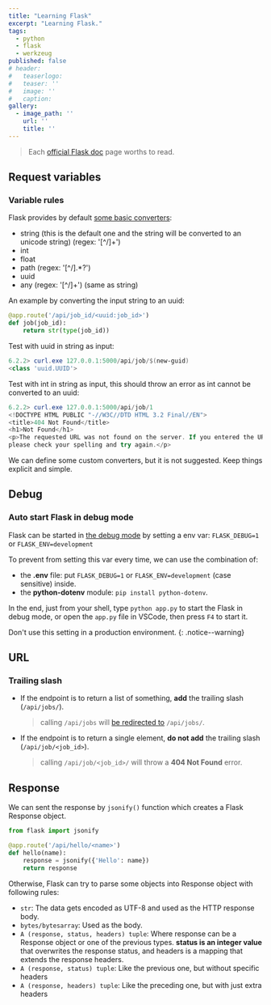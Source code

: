 ```yaml
---
title: "Learning Flask"
excerpt: "Learning Flask."
tags:
  - python
  - flask
  - werkzeug
published: false
# header:
#   teaserlogo:
#   teaser: ''
#   image: ''
#   caption:
gallery:
  - image_path: ''
    url: ''
    title: ''
---
```


> Each [official Flask doc](https://flask.palletsprojects.com/en/master/) page worths to read.

## Request variables

### Variable rules

Flask provides by default [some basic converters](https://flask.palletsprojects.com/en/master/quickstart/#variable-rules):

- string (this is the default one and the string will be converted to an unicode string) (regex: '[^/]+')
- int
- float
- path (regex: '[^/].*?')
- uuid
- any (regex: '[^/]+') (same as string)

An example by converting the input string to an uuid:

```python
@app.route('/api/job_id/<uuid:job_id>')
def job(job_id):
    return str(type(job_id))
```

Test with uuid in string as input:

```powershell
6.2.2> curl.exe 127.0.0.1:5000/api/job/$(new-guid)
<class 'uuid.UUID'>
```

Test with int in string as input, this should throw an error as int cannot be converted to an uuid:

```powershell
6.2.2> curl.exe 127.0.0.1:5000/api/job/1
<!DOCTYPE HTML PUBLIC "-//W3C//DTD HTML 3.2 Final//EN">
<title>404 Not Found</title>
<h1>Not Found</h1>
<p>The requested URL was not found on the server. If you entered the URL manually
please check your spelling and try again.</p>
```

We can define some custom converters, but it is not suggested. Keep things explicit and simple.

## Debug

### Auto start Flask in debug mode

Flask can be started in [the debug mode](https://flask.palletsprojects.com/en/master/quickstart/#debug-mode) by setting a env var: `FLASK_DEBUG=1` or `FLASK_ENV=development`

To prevent from setting this var every time, we can use the combination of:

- the **.env** file: put `FLASK_DEBUG=1` or `FLASK_ENV=development` (case sensitive) inside.
- the **python-dotenv** module: `pip install python-dotenv`.

In the end, just from your shell, type `python app.py` to start the Flask in debug mode, or open the `app.py` file in VSCode, then press `F4` to start it.

Don't use this setting in a production environment.
{: .notice--warning}

## URL

### Trailing slash

- If the endpoint is to return a list of something, **add** the trailing slash (`/api/jobs/`).
  > calling `/api/jobs` will [be redirected to](https://flask.palletsprojects.com/en/master/quickstart/#unique-urls-redirection-behavior) `/api/jobs/`.
- If the endpoint is to return a single element, **do not add** the trailing slash (`/api/job/<job_id>`).
  > calling `/api/job/<job_id>/` will throw a **404 Not Found** error.

## Response

We can sent the response by `jsonify()` function which creates a Flask Response object.

```python
from flask import jsonify

@app.route('/api/hello/<name>')
def hello(name):
    response = jsonify({'Hello': name})
    return response
```

Otherwise, Flask can try to parse some objects into Response object with following rules:

- `str`: The data gets encoded as UTF-8 and used as the HTTP response body.
- `bytes/bytesarray`: Used as the body.
- `A (response, status, headers) tuple`: Where response can be a Response object or one of the previous types. **status is an integer value** that overwrites the response status, and headers is a mapping that extends the response headers.
- `A (response, status) tuple`: Like the previous one, but without specific headers
- `A (response, headers) tuple`: Like the preceding one, but with just extra headers
